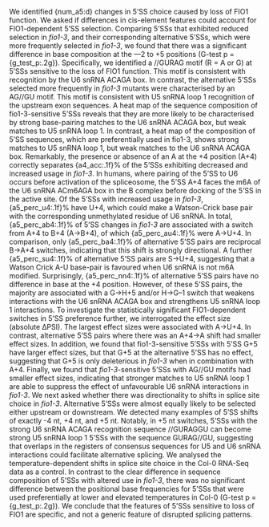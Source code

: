 We identified {num_a5:d} changes in 5’SS choice caused by loss of FIO1 function. We asked if differences in cis-element features could account for FIO1-dependent 5’SS selection. Comparing 5’SSs that exhibited reduced selection in *fio1-3*, and their corresponding alternative 5’SSs, which were more frequently selected in *fio1-3*, we found that there was a significant difference in base composition at the —2 to +5 positions (G-test p = {g_test_p:.2g}). Specifically, we identified a //GURAG motif (R = A or G) at 5’SSs sensitive to the loss of FIO1 function. This motif is consistent with recognition by the U6 snRNA ACAGA box. In contrast, the alternative 5’SSs selected more frequently in *fio1-3* mutants were characterised by an AG//GU motif. This motif is consistent with U5 snRNA loop 1 recognition of the upstream exon sequences. A heat map of the sequence composition of fio1-3-sensitive 5’SSs reveals that they are more likely to be characterised by strong base-pairing matches to the U6 snRNA ACAGA box, but weak matches to U5 snRNA loop 1. In contrast, a heat map of the composition of 5’SS sequences, which are preferentially used in fio1-3, shows strong matches to U5 snRNA loop 1, but weak matches to the U6 snRNA ACAGA box.
Remarkably, the presence or absence of an A at the +4 position (A+4) correctly separates {a4_acc:.1f}% of the 5’SSs exhibiting decreased and increased usage in *fio1-3*. In humans, where pairing of the 5’SS to U6 occurs before activation of the spliceosome, the 5’SS A+4 faces the m6A of the U6 snRNA ACm6AGA box in the B complex before docking of the 5’SS in the active site.
Of the 5’SSs with increased usage in *fio1-3*, {a5_perc_u4:.1f}% have U+4, which could make a Watson-Crick base pair with the corresponding unmethylated residue of U6 snRNA. In total, {a5_perc_ab4:.1f}% of 5’SS changes in *fio1-3* are associated with a switch from A+4 to B+4 (A→B+4), of which {a5_perc_au4:.1f}% were A→U+4. In comparison, only {a5_perc_ba4:.1f}% of alternative 5’SS pairs are reciprocal B→A+4 switches, indicating that this shift is strongly directional. A further {a5_perc_su4:.1f}% of alternative 5’SS pairs are S→U+4, suggesting that a Watson Crick A-U base-pair is favoured when U6 snRNA is not m6A modified. Surprisingly, {a5_perc_nn4:.1f}% of alternative 5’SS pairs have no difference in base at the +4 position. However, of these 5’SS pairs, the majority are associated with a G→H+5 and/or H→G–1 switch that weakens interactions with the U6 snRNA ACAGA box and strengthens U5 snRNA loop 1 interactions.
To investigate the statistically significant FIO1-dependent switches in 5’SS preference further, we interrogated the effect size (absolute ΔPSI). The largest effect sizes were associated with A→U+4. In contrast, alternative 5’SS pairs where there was an A+4→A shift had smaller effect sizes. In addition, we found that fio1-3-sensitive 5’SSs with 5’SS G+5 have larger effect sizes, but that G+5 at the alternative 5’SS has no effect, suggesting that G+5 is only deleterious in *fio1-3* when in combination with A+4.
Finally, we found that *fio1-3*-sensitive 5’SSs with AG//GU motifs had smaller effect sizes, indicating that stronger matches to U5 snRNA loop 1 are able to suppress the effect of unfavourable U6 snRNA interactions in *fio1-3*.
We next asked whether there was directionality to shifts in splice site choice in *fio1-3*. Alternative 5’SSs were almost equally likely to be selected either upstream or downstream. We detected many examples of 5’SS shifts of exactly -4 nt, +4 nt, and +5 nt. Notably, in +5 nt switches, 5’SSs with the strong U6 snRNA ACAGA recognition sequence //GURAGGU can become strong U5 snRNA loop 1 5’SSs with the sequence GURAG//GU, suggesting that overlaps in the registers of consensus sequences for U5 and U6 snRNA interactions could facilitate alternative splicing.
We analysed the temperature-dependent shifts in splice site choice in the Col-0 RNA-Seq data as a control. In contrast to the clear difference in sequence composition of 5’SSs with altered use in *fio1-3*, there was no significant difference between the positional base frequencies for 5’SSs that were used preferentially at lower and elevated temperatures in Col-0 (G-test p = {g_test_p:.2g}). We conclude that the features of 5’SSs sensitive to loss of FIO1 are specific, and not a generic feature of disrupted splicing patterns. 